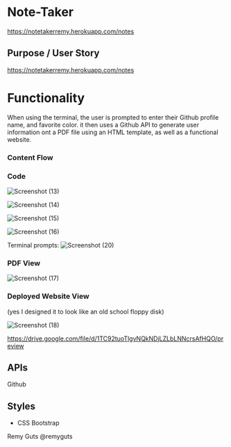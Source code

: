 # Note-Taker
https://notetakerremy.herokuapp.com/notes

## Purpose / User Story

https://notetakerremy.herokuapp.com/notes


# Functionality

When using the terminal, the user is prompted to enter their Github profile name, and favorite color. it then uses a Github API to generate user information ont a PDF file using an HTML template, as well as a functional website.  
### Content Flow



### Code 

![Screenshot (13)](https://user-images.githubusercontent.com/56744605/73628060-f9eb1200-4603-11ea-9252-d9fbabb529dd.png)

![Screenshot (14)](https://user-images.githubusercontent.com/56744605/73628063-ffe0f300-4603-11ea-8d6a-f19253e7119b.png)

![Screenshot (15)](https://user-images.githubusercontent.com/56744605/73628070-053e3d80-4604-11ea-8390-764070491efe.png)

![Screenshot (16)](https://user-images.githubusercontent.com/56744605/73628083-0bccb500-4604-11ea-8d17-ad47562562eb.png)

Terminal prompts:
![Screenshot (20)](https://user-images.githubusercontent.com/56744605/73628288-afb66080-4604-11ea-9944-a967ea0ec5b0.png)


### PDF View

![Screenshot (17)](https://user-images.githubusercontent.com/56744605/73628398-015eeb00-4605-11ea-841d-2ff50bb40e54.png)

### Deployed Website View 
(yes I designed it to look like an old school floppy disk)

![Screenshot (18)](https://user-images.githubusercontent.com/56744605/73628550-6286be80-4605-11ea-9d4c-a1e4e27f1fd2.png)

https://drive.google.com/file/d/1TC92tuoTlgvNQkNDjLZLbLNNcrsAfHQO/preview

## APIs

Github

## Styles

- CSS Bootstrap



Remy Guts @remyguts
